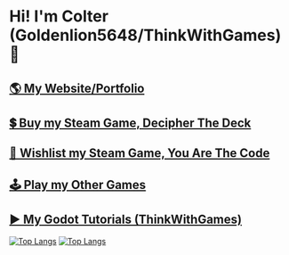 # Hi! I'm Colter (Goldenlion5648/ThinkWithGames) 👋

## [🌎 My Website/Portfolio](https://goldenlion5648.github.io/)
## [💲  Buy my Steam Game, Decipher The Deck](https://store.steampowered.com/app/3078190/Decipher_The_Deck/)
## [📃 Wishlist my Steam Game, You Are The Code](https://store.steampowered.com/app/3333330/You_Are_The_Code?utm_source=github)
## [🕹 Play my Other Games](https://goldenlion5648.itch.io/)
## [▶ My Godot Tutorials (ThinkWithGames)](https://www.youtube.com/@ThinkWithGames)


[![Top Langs](https://github-readme-stats.vercel.app/api/top-langs/?username=Goldenlion5648&show_icons=true&theme=chartreuse-dark&layout=compact)](https://github.com/Goldenlion5648/)
[![Top Langs](https://github-readme-stats.vercel.app/api?username=Goldenlion5648&rank_icon=github&theme=chartreuse-dark&layout=compact&include_all_commits=true)](https://github.com/Goldenlion5648/)


<!--
**Goldenlion5648/goldenlion5648** is a ✨ _special_ ✨ repository because its `README.md` (this file) appears on your GitHub profile.

Here are some ideas to get you started:

- 🔭 I’m currently working on ...
- 🌱 I’m currently learning ...
- 👯 I’m looking to collaborate on ...
- 🤔 I’m looking for help with ...
- 💬 Ask me about ...
- 📫 How to reach me: ...
- 😄 Pronouns: ...
- ⚡ Fun fact: ...
-->
